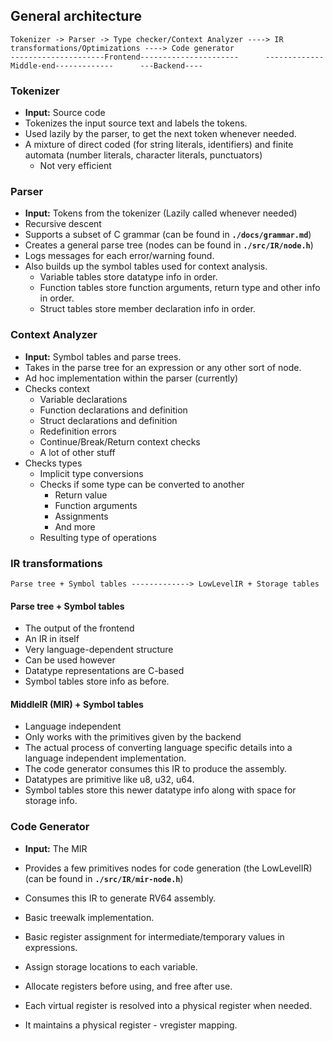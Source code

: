
## General architecture
```
Tokenizer -> Parser -> Type checker/Context Analyzer ----> IR transformations/Optimizations ----> Code generator 
---------------------Frontend----------------------      -------------Middle-end-------------      ---Backend----
```
### Tokenizer 
- **Input:** Source code
- Tokenizes the input source text and labels the tokens.
- Used lazily by the parser, to get the next token whenever needed.
- A mixture of direct coded (for string literals, identifiers) and finite automata (number literals, character literals, punctuators)
    - Not very efficient


### Parser
- **Input:** Tokens from the tokenizer (Lazily called whenever needed)
- Recursive descent 
- Supports a subset of C grammar (can be found in **`./docs/grammar.md`**)
- Creates a general parse tree (nodes can be found in **`./src/IR/node.h`**)
- Logs messages for each error/warning found.
- Also builds up the symbol tables used for context analysis.
    - Variable tables store datatype info in order.
    - Function tables store function arguments, return type and other info in order.
    - Struct tables store member declaration info in order.

### Context Analyzer
- **Input:** Symbol tables and parse trees.
- Takes in the parse tree for an expression or any other sort of node.
- Ad hoc implementation within the parser (currently)
- Checks context 
    - Variable declarations
    - Function declarations and definition
    - Struct declarations and definition
    - Redefinition errors
    - Continue/Break/Return context checks
    - A lot of other stuff
- Checks types
    - Implicit type conversions
    - Checks if some type can be converted to another
        - Return value 
        - Function arguments
        - Assignments 
        - And more
    - Resulting type of operations

### IR transformations
```
Parse tree + Symbol tables -------------> LowLevelIR + Storage tables
```


#### Parse tree + Symbol tables
- The output of the frontend
- An IR in itself
- Very language-dependent structure
- Can be used however
- Datatype representations are C-based
- Symbol tables store info as before.

#### MiddleIR (MIR) + Symbol tables
- Language independent 
- Only works with the primitives given by the backend
- The actual process of converting language specific details into a language independent implementation.
- The code generator consumes this IR to produce the assembly.
- Datatypes are primitive like u8, u32, u64.
- Symbol tables store this newer datatype info along with space for storage info. 

### Code Generator
- **Input:** The MIR
- Provides a few primitives nodes for code generation (the LowLevelIR) (can be found in **`./src/IR/mir-node.h`**)
- Consumes this IR to generate RV64 assembly.
- Basic treewalk implementation.
- Basic register assignment for intermediate/temporary values in expressions.


- Assign storage locations to each variable.
- Allocate registers before using, and free after use.
- Each virtual register is resolved into a physical register when needed. 
- It maintains a physical register - vregister mapping.
